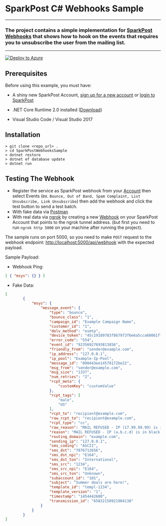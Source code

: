# SparkPost C# Webhooks Sample
---
###  The project contains a simple implementation for [SparkPost Webhooks](https://developers.sparkpost.com/api/webhooks.html) that shows how to hook on the events that requires you to unsubscribe the user from the mailing list.

---

[![Deploy to Azure](https://azuredeploy.net/deploybutton.png)](https://azuredeploy.net/?repository=https://github.com/EslaMx7/sparkpost-csharp-webhooks-sample)

## Prerequisites

Before using this example, you must have:

* A shiny new SparkPost Account, [sign up for a new account](https://app.sparkpost.com/) or [login to SparkPost](https://app.sparkpost.com/)

* .NET Core Runtime 2.0 installed ([Download](https://dot.net/core))

* Visual Studio Code / Visual Studio 2017
## Installation

```
> git clone <repo_url> .
> cd SparkPostWebhooksSample
> dotnet restore
> dotnet ef database update
> dotnet run
```

## Testing The Webhook

* Register the service as SparkPost webhook from your [Account](https://app.sparkpost.com/account/webhooks) then select Events (ex. `Bounce, Out of Band, Spam Complaint, List Unsubscribe, Link Unsubscribe`) then add the webhook and click the test button to send a test batch.
* With fake data via [Postman](https://www.getpostman.com/postman)
* With real data via [ngrok](https://ngrok.com/) by creating a new [Webhook](https://app.sparkpost.com/account/webhooks) on your SparkPost Account that points to the ngrok tunnel address. (but first you need to run `ngrok http 5000` on your machine after running the project).

The sample runs on port 5000, so you need to make `POST` request to the webhook endpoint: [http://localhost:5000/api/webhook](http://localhost:5000/api/webhook) with the expected payload.

Sample Payload:

* Webhook Ping:
```json 
[ { "msys": {} } ]
```
* Fake Data:
```json
[
        {
            "msys": {
                "message_event": {
                    "type": "bounce",
                    "bounce_class": "1",
                    "campaign_id": "Example Campaign Name",
                    "customer_id": "1",
                    "delv_method": "esmtp",
                    "device_token": "45c19189783f867973f6e6a5cca60061ffe4fa77c547150563a1192fa9847f8a",
                    "error_code": "554",
                    "event_id": "92356927693813856",
                    "friendly_from": "sender@example.com",
                    "ip_address": "127.0.0.1",
                    "ip_pool": "Example-Ip-Pool",
                    "message_id": "000443ee14578172be22",
                    "msg_from": "sender@example.com",
                    "msg_size": "1337",
                    "num_retries": "2",
                    "rcpt_meta": {
                        "customKey": "customValue"
                    },
                    "rcpt_tags": [
                        "male",
                        "US"
                    ],
                    "rcpt_to": "recipient@example.com",
                    "raw_rcpt_to": "recipient@example.com",
                    "rcpt_type": "cc",
                    "raw_reason": "MAIL REFUSED - IP (17.99.99.99) is in black list",
                    "reason": "MAIL REFUSED - IP (a.b.c.d) is in black list",
                    "routing_domain": "example.com",
                    "sending_ip": "127.0.0.1",
                    "sms_coding": "ASCII",
                    "sms_dst": "7876712656",
                    "sms_dst_npi": "E164",
                    "sms_dst_ton": "International",
                    "sms_src": "1234",
                    "sms_src_npi": "E164",
                    "sms_src_ton": "Unknown",
                    "subaccount_id": "101",
                    "subject": "Summer deals are here!",
                    "template_id": "templ-1234",
                    "template_version": "1",
                    "timestamp": "1454442600",
                    "transmission_id": "65832150921904138"
                }
            }
        }
]
```